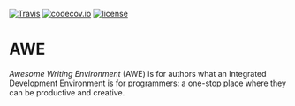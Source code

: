 [![Travis](https://img.shields.io/travis/RemonSinnema/awe.svg)](https://travis-ci.org/RemonSinnema/awe)
[![codecov.io](https://img.shields.io/codecov/c/github/RemonSinnema/awe.svg)](https://codecov.io/github/RemonSinnema/awe)
[![license](https://img.shields.io/github/license/RemonSinnema/awe.svg)](https://github.com/RemonSinnema/awe/blob/master/LICENSE)

# AWE
_Awesome Writing Environment_ (AWE) is for authors what an Integrated Development Environment is for programmers: a
one-stop place where they can be productive and creative.
